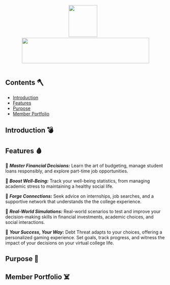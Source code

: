 <p align="center">
    <img src="https://i.ibb.co/j6zC0X3/ezgif-4-241998eeff.gif" height="100" width="90"/> &nbsp; &nbsp;
    <img src="https://i.ibb.co/1b7syj4/8fbde1eefb01a339aa88ecb27fcf0fa8.png" height="80" width="400"/><br><br>
</p>

## Contents 🪓
- [Introduction](#introduction)
- [Features](#features)
- [Purpose](#purpose)
- [Member Portfolio](#members)

### <a name="introduction"></a>
## Introduction 💣
<!-- Your introduction content here -->


### <a name="features"></a>
## Features 🩸
<!-- Your features content here -->
🔻 ***Master Financial Decisions:***
    Learn the art of budgeting, manage student loans responsibly, and explore part-time job opportunities. 

🔻  ***Boost Well-Being:***
    Track your well-being statistics, from managing academic stress to maintaining a healthy social life. 

🔻  ***Forge Connections:***
    Seek advice on internships, job searches, and a supportive network that understands the the college experience.

🔻  ***Real-World Simulations:***
    Real-world scenarios to test and improve your decision-making skills in financial investments, academic choices, and social interactions.

🔻  ***Your Success, Your Way:***
    Debt Threat adapts to your choices, offering a personalized gaming experience. Set goals, track progress, and witness the impact of your decisions on your virtual college life.

### <a name="purpose"></a>
## Purpose 🔪
<!-- Your purpose content here -->

### <a name="members"></a>
## Member Portfolio ☠️
<!-- Your member portfolio content here -->
